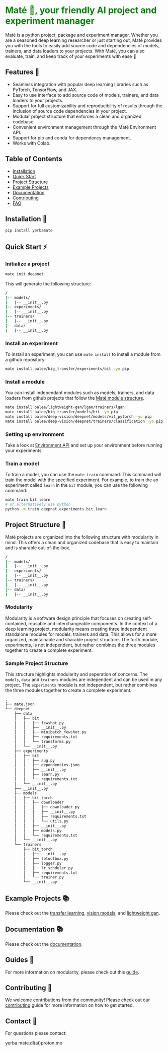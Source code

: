 <h1 style="color:green"><span style="color:green">Maté 🧉</span>, your friendly AI project and experiment manager</h1>

Maté is a python project, package and experiment manager. Whether you are a
seasoned deep learning researcher or just starting out, Maté provides you with
the tools to easily add source code and dependencies of models, trainers, and
data loaders to your projects. With Maté, you can also evaluate, train, and keep
track of your experiments with ease 🚀

## Features 🎉

- Seamless integration with popular deep learning libraries such as PyTorch,
  TensorFlow, and JAX.
- Easy to use interface to add source code of models, trainers, and data loaders
  to your projects.
- Support for full customizability and reproducibility of results through the
  inclusion of source code dependencies in your project.
- Modular project structure that enforces a clean and organized codebase.
- Convenient environment management through the Maté Environment API.
- Support for pip and conda for dependency management.
- Works with Colab.

## Table of Contents

- [Installation](#installation)
- [Quick Start](#quick-start)
- [Project Structure](#project-structure)
- [Example Projects](#example-projects)
- [Documentation](https://oalee.github.io/yerbamate/)
- [Contributing](#contributing)
- [FAQ](#faq)

## Installation 🔌

```bash
pip install yerbamate
```

## Quick Start ⚡

### **Initialize a project**

```bash
mate init deepnet
```

This will generate the following structure:

```bash
/
|-- models/
|   |-- __init__.py
|-- experiments/
|   |-- __init__.py
|-- trainers/
|   |-- __init__.py
|-- data/
|   |-- __init__.py
```

### **Install an experiment**

To install an experiment, you can use `mate install` to install a module from a
github repository:

```bash
mate install oalee/big_transfer/experiments/bit -yo pip
```

### **Install a module**
You can install independant modules such as models, trainers, and data loaders from github projects that follow the [Maté module structure](https://oalee.github.io/yerbamate#maté-module-structure).

```bash
mate install oalee/lightweight-gan/lgan/trainers/lgan 
mate install oalee/big_transfer/models/bit -yo pip
mate install oalee/deep-vision/deepnet/models/vit_pytorch -yo pip
mate install oalee/deep-vision/deepnet/trainers/classification -yo pip
```

### **Setting up environment**

Take a look at
[Environment API](https://oalee.github.io/yerbamate#maté-environment-api) and
set up your environment before running your experiments.

### **Train a model**

To train a model, you can use the `mate train` command. This command will train
the model with the specified experiment. For example, to train the an experiment
called `learn` in the `bit` module, you can use the following command:

```bash
mate train bit learn
# or alternatively use python
python -m train deepnet.experiments.bit.learn
```

## Project Structure 📁

Maté projects are organized into the following structure with modularity in
mind. This offers a clean and organized codebase that is easy to maintain and is
sharable out-of-the-box.

```bash
/
|-- models/
|   |-- __init__.py
|-- experiments/
|   |-- __init__.py
|-- trainers/
|   |-- __init__.py
|-- data/
|   |-- __init__.py
```

### Modularity

Modularity is a software design principle that focuses on creating
self-contained, reusable and interchangeable components. In the context of a
deep learning project, modularity means creating three independent standalone
modules for models, trainers and data. This allows for a more organized,
maintainable and sharable project structure. The forth module, experiments, is
not independent, but rather combines the three modules together to create a
complete experiment.

### Sample Project Structure

This structure highlights modularity and seperation of concerns. The `models`,
`data` and `trainers` modules are independent and can be used in any project.
The `experiments` module is not independent, but rather combines the three
modules together to create a complete experiment.


```bash
.
├── mate.json
└── deepnet
    ├── data
    │   ├── bit
    │   │   ├── fewshot.py
    │   │   ├── __init__.py
    │   │   ├── minibatch_fewshot.py
    │   │   ├── requirements.txt
    │   │   └── transforms.py
    │   └── __init__.py
    ├── experiments
    │   ├── bit
    │   │   ├── aug.py
    │   │   ├── dependencies.json
    │   │   ├── __init__.py
    │   │   ├── learn.py
    │   │   └── requirements.txt
    │   └── __init__.py
    ├── __init__.py
    ├── models
    │   ├── bit_torch
    │   │   ├── downloader
    │   │   │   ├── downloader.py
    │   │   │   ├── __init__.py
    │   │   │   ├── requirements.txt
    │   │   │   └── utils.py
    │   │   ├── __init__.py
    │   │   ├── models.py
    │   │   └── requirements.txt
    │   └── __init__.py
    └── trainers
        ├── bit_torch
        │   ├── __init__.py
        │   ├── lbtoolbox.py
        │   ├── logger.py
        │   ├── lr_schduler.py
        │   ├── requirements.txt
        │   └── trainer.py
        └── __init__.py
```

## Example Projects 📚

Please check out the [transfer learning](https://github.com/oalee/big-transfer),
[vision models](https://github.com/oalee/deep-vision), and
[lightweight gan](https://github.com/oalee/lightweight-gan).

## Documentation 📚

Please check out the [documentation](https://oalee.github.io/yerbamate).

## Guides 📖

For more information on modularity, please check out this [guide]().

## Contributing 🤝

We welcome contributions from the community! Please check out our
[contributing](https://github.com/oalee/yerbamate/blob/main/CONTRIBUTING.md)
guide for more information on how to get started.

## Contact 🤝

For questions please contact:

yerba.mate.dl(at)proton.me
